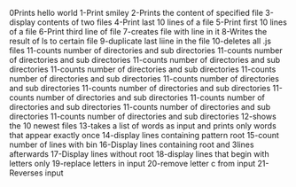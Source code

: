 0Prints hello world
1-Print smiley
2-Prints the content of specified file
3-display contents of two files
4-Print last 10 lines of a file
5-Print first 10 lines of a file
6-Print third line of file
7-creates file  with line in it
8-Writes the result of ls to certain file
9-duplicate last liine in the file
10-deletes all .js files
11-counts number of directories and sub directories
11-counts number of directories and sub directories
11-counts number of directories and sub directories
11-counts number of directories and sub directories
11-counts number of directories and sub directories
11-counts number of directories and sub directories
11-counts number of directories and sub directories
11-counts number of directories and sub directories
11-counts number of directories and sub directories
11-counts number of directories and sub directories
11-counts number of directories and sub directories
12-shows the 10 newest files
13-takes a list of words as input and prints only words that appear exactly once
14-display lines containing pattern root
15-count number of lines with bin
16-Display lines containing root and 3lines afterwards
17-Display lines without root
18-display lines that begin with letters only
19-replace letters in input
20-remove letter c from input
21-Reverses input
